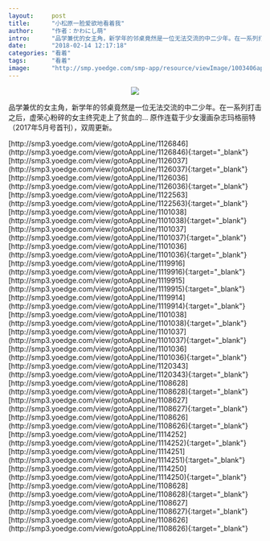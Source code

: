 ```yaml
---
layout:     post
title:      "小松原一脸爱欲地看着我"
author:     "作者：かわにし萌"
intro:      "品学兼优的女主角，新学年的邻桌竟然是一位无法交流的中二少年。在一系列打击之后，虚荣心粉碎的女主终究走上了贫血的… 原作连载于少女漫画杂志玛格丽特（2017年5月号首刊），双周更新。"
date:       "2018-02-14 12:17:18"
categories: "看着"
tags:       "看着"
image:      "http://smp.yoedge.com/smp-app/resource/viewImage/1003406appline.png"
---
```

<div style="text-align: center">
<p><img src="http://smp.yoedge.com/smp-app/resource/viewImage/1003406appline.png"/></p>
</div>
<p class="post-meta">
<span>品学兼优的女主角，新学年的邻桌竟然是一位无法交流的中二少年。在一系列打击之后，虚荣心粉碎的女主终究走上了贫血的… 原作连载于少女漫画杂志玛格丽特（2017年5月号首刊），双周更新。</span>
</p>
[http://smp3.yoedge.com/view/gotoAppLine/1126846](http://smp3.yoedge.com/view/gotoAppLine/1126846){:target="_blank"}
[http://smp3.yoedge.com/view/gotoAppLine/1126037](http://smp3.yoedge.com/view/gotoAppLine/1126037){:target="_blank"}
[http://smp3.yoedge.com/view/gotoAppLine/1126036](http://smp3.yoedge.com/view/gotoAppLine/1126036){:target="_blank"}
[http://smp3.yoedge.com/view/gotoAppLine/1122563](http://smp3.yoedge.com/view/gotoAppLine/1122563){:target="_blank"}
[http://smp3.yoedge.com/view/gotoAppLine/1101038](http://smp3.yoedge.com/view/gotoAppLine/1101038){:target="_blank"}
[http://smp3.yoedge.com/view/gotoAppLine/1101037](http://smp3.yoedge.com/view/gotoAppLine/1101037){:target="_blank"}
[http://smp3.yoedge.com/view/gotoAppLine/1101036](http://smp3.yoedge.com/view/gotoAppLine/1101036){:target="_blank"}
[http://smp3.yoedge.com/view/gotoAppLine/1119916](http://smp3.yoedge.com/view/gotoAppLine/1119916){:target="_blank"}
[http://smp3.yoedge.com/view/gotoAppLine/1119915](http://smp3.yoedge.com/view/gotoAppLine/1119915){:target="_blank"}
[http://smp3.yoedge.com/view/gotoAppLine/1119914](http://smp3.yoedge.com/view/gotoAppLine/1119914){:target="_blank"}
[http://smp3.yoedge.com/view/gotoAppLine/1101038](http://smp3.yoedge.com/view/gotoAppLine/1101038){:target="_blank"}
[http://smp3.yoedge.com/view/gotoAppLine/1101037](http://smp3.yoedge.com/view/gotoAppLine/1101037){:target="_blank"}
[http://smp3.yoedge.com/view/gotoAppLine/1101036](http://smp3.yoedge.com/view/gotoAppLine/1101036){:target="_blank"}
[http://smp3.yoedge.com/view/gotoAppLine/1120343](http://smp3.yoedge.com/view/gotoAppLine/1120343){:target="_blank"}
[http://smp3.yoedge.com/view/gotoAppLine/1108628](http://smp3.yoedge.com/view/gotoAppLine/1108628){:target="_blank"}
[http://smp3.yoedge.com/view/gotoAppLine/1108627](http://smp3.yoedge.com/view/gotoAppLine/1108627){:target="_blank"}
[http://smp3.yoedge.com/view/gotoAppLine/1108626](http://smp3.yoedge.com/view/gotoAppLine/1108626){:target="_blank"}
[http://smp3.yoedge.com/view/gotoAppLine/1114252](http://smp3.yoedge.com/view/gotoAppLine/1114252){:target="_blank"}
[http://smp3.yoedge.com/view/gotoAppLine/1114251](http://smp3.yoedge.com/view/gotoAppLine/1114251){:target="_blank"}
[http://smp3.yoedge.com/view/gotoAppLine/1114250](http://smp3.yoedge.com/view/gotoAppLine/1114250){:target="_blank"}
[http://smp3.yoedge.com/view/gotoAppLine/1108628](http://smp3.yoedge.com/view/gotoAppLine/1108628){:target="_blank"}
[http://smp3.yoedge.com/view/gotoAppLine/1108627](http://smp3.yoedge.com/view/gotoAppLine/1108627){:target="_blank"}
[http://smp3.yoedge.com/view/gotoAppLine/1108626](http://smp3.yoedge.com/view/gotoAppLine/1108626){:target="_blank"}


